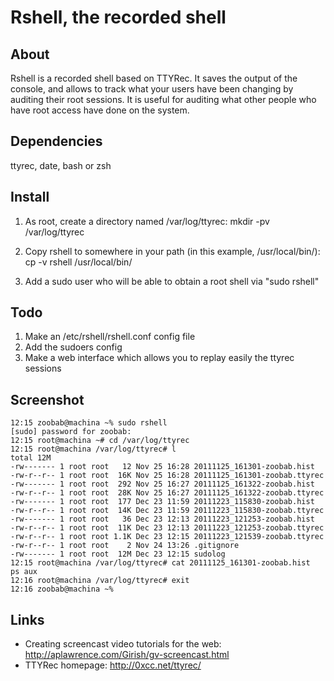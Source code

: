 Rshell, the recorded shell
==========================

About
-----

Rshell is a recorded shell based on TTYRec. It saves the output of the console,
and allows to track what your users have been changing by auditing their root
sessions. It is useful for auditing what other people who have root access have
done on the system.

Dependencies
------------

ttyrec, date, bash or zsh

Install
-------

1. As root, create a directory named /var/log/ttyrec:
    mkdir -pv /var/log/ttyrec

2. Copy rshell to somewhere in your path (in this example, /usr/local/bin/):
    cp -v rshell /usr/local/bin/

3. Add a sudo user who will be able to obtain a root shell via "sudo rshell"


Todo
----

1. Make an /etc/rshell/rshell.conf config file
2. Add the sudoers config
3. Make a web interface which allows you to replay easily the ttyrec sessions

Screenshot
----------

    12:15 zoobab@machina ~% sudo rshell
    [sudo] password for zoobab: 
    12:15 root@machina ~# cd /var/log/ttyrec 
    12:15 root@machina /var/log/ttyrec# l
    total 12M
    -rw------- 1 root root   12 Nov 25 16:28 20111125_161301-zoobab.hist
    -rw-r--r-- 1 root root  16K Nov 25 16:28 20111125_161301-zoobab.ttyrec
    -rw------- 1 root root  292 Nov 25 16:27 20111125_161322-zoobab.hist
    -rw-r--r-- 1 root root  28K Nov 25 16:27 20111125_161322-zoobab.ttyrec
    -rw------- 1 root root  177 Dec 23 11:59 20111223_115830-zoobab.hist
    -rw-r--r-- 1 root root  14K Dec 23 11:59 20111223_115830-zoobab.ttyrec
    -rw------- 1 root root   36 Dec 23 12:13 20111223_121253-zoobab.hist
    -rw-r--r-- 1 root root  11K Dec 23 12:13 20111223_121253-zoobab.ttyrec
    -rw-r--r-- 1 root root 1.1K Dec 23 12:15 20111223_121539-zoobab.ttyrec
    -rw-r--r-- 1 root root    2 Nov 24 13:26 .gitignore
    -rw------- 1 root root  12M Dec 23 12:15 sudolog
    12:15 root@machina /var/log/ttyrec# cat 20111125_161301-zoobab.hist
    ps aux
    12:16 root@machina /var/log/ttyrec# exit
    12:16 zoobab@machina ~%

Links
-----

* Creating screencast video tutorials for the web: http://aplawrence.com/Girish/gv-screencast.html
* TTYRec homepage: http://0xcc.net/ttyrec/
